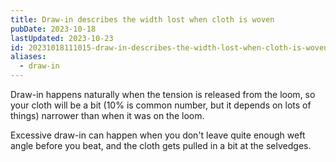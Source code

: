 ```yaml
---
title: Draw-in describes the width lost when cloth is woven
pubDate: 2023-10-18
lastUpdated: 2023-10-23
id: 20231018111015-draw-in-describes-the-width-lost-when-cloth-is-woven
aliases:
  - draw-in
---
```


Draw-in happens naturally when the tension is released from the loom, so your cloth will be a bit (10% is common number, but it depends on lots of things) narrower than when it was on the loom.

Excessive draw-in can happen when you don't leave quite enough weft angle before you beat, and the cloth gets pulled in a bit at the selvedges.
